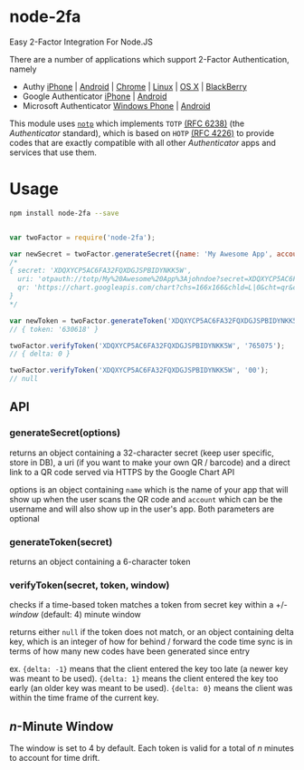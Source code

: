 # node-2fa
Easy 2-Factor Integration For Node.JS

There are a number of applications which support 2-Factor Authentication, namely

* Authy [iPhone](https://itunes.apple.com/us/app/authy/id494168017?mt=8) | [Android](https://play.google.com/store/apps/details?id=com.authy.authy&hl=en) | [Chrome](https://chrome.google.com/webstore/detail/authy/gaedmjdfmmahhbjefcbgaolhhanlaolb?hl=en) | [Linux](https://www.authy.com/personal/) | [OS X](https://www.authy.com/personal/) | [BlackBerry](https://appworld.blackberry.com/webstore/content/38831914/?countrycode=US&lang=en)
* Google Authenticator [iPhone](https://itunes.apple.com/us/app/google-authenticator/id388497605?mt=8) | [Android](https://play.google.com/store/apps/details?id=com.google.android.apps.authenticator2&hl=en)
* Microsoft Authenticator [Windows Phone](https://www.microsoft.com/en-us/store/apps/authenticator/9wzdncrfj3rj) | [Android](https://play.google.com/store/apps/details?id=com.microsoft.msa.authenticator)

This module uses [`notp`](https://github.com/guyht/notp) which implements `TOTP` [(RFC 6238)](https://www.ietf.org/rfc/rfc6238.txt)
(the *Authenticator* standard), which is based on `HOTP` [(RFC 4226)](https://www.ietf.org/rfc/rfc4226.txt)
to provide codes that are exactly compatible with all other *Authenticator* apps and services that use them.

Usage
=====

```bash
npm install node-2fa --save
```

```javascript

var twoFactor = require('node-2fa');

var newSecret = twoFactor.generateSecret({name: 'My Awesome App', account: 'johndoe'});
/*
{ secret: 'XDQXYCP5AC6FA32FQXDGJSPBIDYNKK5W',
  uri: 'otpauth://totp/My%20Awesome%20App%3Ajohndoe?secret=XDQXYCP5AC6FA32FQXDGJSPBIDYNKK5W&issuer=My%20Awesome%20App',
  qr: 'https://chart.googleapis.com/chart?chs=166x166&chld=L|0&cht=qr&chl=otpauth://totp/My%20Awesome%20App%3Ajohndoe?secret=XDQXYCP5AC6FA32FQXDGJSPBIDYNKK5W&issuer=My%20Awesome%20App'
}
*/

var newToken = twoFactor.generateToken('XDQXYCP5AC6FA32FQXDGJSPBIDYNKK5W');
// { token: '630618' }

twoFactor.verifyToken('XDQXYCP5AC6FA32FQXDGJSPBIDYNKK5W', '765075');
// { delta: 0 }

twoFactor.verifyToken('XDQXYCP5AC6FA32FQXDGJSPBIDYNKK5W', '00');
// null
```

API
---

### generateSecret(options)

returns an object containing a 32-character secret (keep user specific, store in DB), a uri (if you want to make your own QR / barcode) and a direct link to a QR code served via HTTPS by the Google Chart API

options is an object containing `name` which is the name of your app that will show up when the user scans the QR code and `account` which can be the username and will also show up in the user's app. Both parameters are optional

### generateToken(secret)

returns an object containing a 6-character token

### verifyToken(secret, token, window)

checks if a time-based token matches a token from secret key within a +/- _window_ (default: 4) minute window

returns either `null` if the token does not match, or an object containing delta key, which is an integer of how for behind / forward the code time sync is in terms of how many new codes have been generated since entry

ex.
`{delta: -1}` means that the client entered the key too late (a newer key was meant to be used).
`{delta: 1}` means the client entered the key too early (an older key was meant to be used).
`{delta: 0}` means the client was within the time frame of the current key.

_n_-Minute Window
----------------

The window is set to 4 by default. Each token is valid for a total of _n_ minutes to account for time drift.